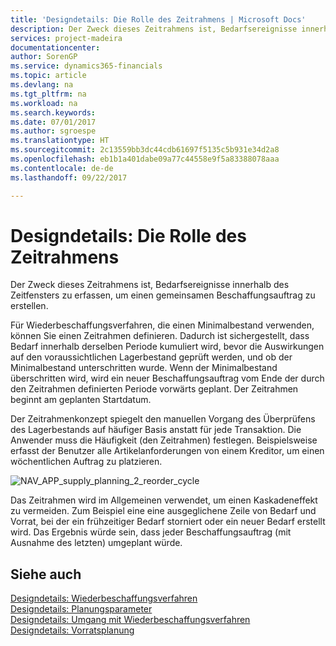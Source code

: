 ```yaml
---
title: 'Designdetails: Die Rolle des Zeitrahmens | Microsoft Docs'
description: Der Zweck dieses Zeitrahmens ist, Bedarfsereignisse innerhalb des Zeitfensters zu erfassen, um einen gemeinsamen Beschaffungsauftrag zu erstellen.
services: project-madeira
documentationcenter: 
author: SorenGP
ms.service: dynamics365-financials
ms.topic: article
ms.devlang: na
ms.tgt_pltfrm: na
ms.workload: na
ms.search.keywords: 
ms.date: 07/01/2017
ms.author: sgroespe
ms.translationtype: HT
ms.sourcegitcommit: 2c13559bb3dc44cdb61697f5135c5b931e34d2a8
ms.openlocfilehash: eb1b1a401dabe09a77c44558e9f5a83388078aaa
ms.contentlocale: de-de
ms.lasthandoff: 09/22/2017

---
```

# <a name="design-details-the-role-of-the-time-bucket"></a>Designdetails: Die Rolle des Zeitrahmens
Der Zweck dieses Zeitrahmens ist, Bedarfsereignisse innerhalb des Zeitfensters zu erfassen, um einen gemeinsamen Beschaffungsauftrag zu erstellen.  
  
 Für Wiederbeschaffungsverfahren, die einen Minimalbestand verwenden, können Sie einen Zeitrahmen definieren. Dadurch ist sichergestellt, dass Bedarf innerhalb derselben Periode kumuliert wird, bevor die Auswirkungen auf den voraussichtlichen Lagerbestand geprüft werden, und ob der Minimalbestand unterschritten wurde. Wenn der Minimalbestand überschritten wird, wird ein neuer Beschaffungsauftrag vom Ende der durch den Zeitrahmen definierten Periode vorwärts geplant. Der Zeitrahmen beginnt am geplanten Startdatum.  
  
 Der Zeitrahmenkonzept spiegelt den manuellen Vorgang des Überprüfens des Lagerbestands auf häufiger Basis anstatt für jede Transaktion. Die Anwender muss die Häufigkeit (den Zeitrahmen) festlegen. Beispielsweise erfasst der Benutzer alle Artikelanforderungen von einem Kreditor, um einen wöchentlichen Auftrag zu platzieren.  
  
 ![](media/nav_app_supply_planning_2_reorder_cycle.png "NAV_APP_supply_planning_2_reorder_cycle")  
  
 Das Zeitrahmen wird im Allgemeinen verwendet, um einen Kaskadeneffekt zu vermeiden. Zum Beispiel eine eine ausgeglichene Zeile von Bedarf und Vorrat, bei der ein frühzeitiger Bedarf storniert oder ein neuer Bedarf erstellt wird. Das Ergebnis würde sein, dass jeder Beschaffungsauftrag (mit Ausnahme des letzten) umgeplant würde.  
  
## <a name="see-also"></a>Siehe auch  
 [Designdetails: Wiederbeschaffungsverfahren](design-details-reordering-policies.md)   
 [Designdetails: Planungsparameter](design-details-planning-parameters.md)   
 [Designdetails: Umgang mit Wiederbeschaffungsverfahren](design-details-handling-reordering-policies.md)   
 [Designdetails: Vorratsplanung](design-details-supply-planning.md)
